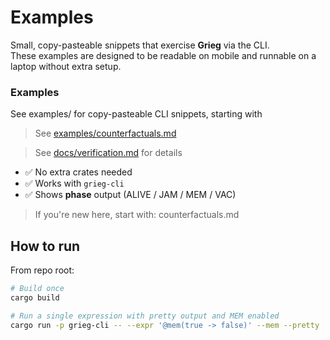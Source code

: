 # Examples

Small, copy-pasteable snippets that exercise **Grieg** via the CLI.  
These examples are designed to be readable on mobile and runnable on a laptop without extra setup.


### Examples
See examples/ for copy-pasteable CLI snippets, starting with  
> See [examples/counterfactuals.md](examples/counterfactuals.md)



> See [docs/verification.md](docs/verification.md) for details

- ✅ No extra crates needed  
- ✅ Works with `grieg-cli`  
- ✅ Shows **phase** output (ALIVE / JAM / MEM / VAC)  

> If you're new here, start with: counterfactuals.md

## How to run

From repo root:

```bash
# Build once
cargo build

# Run a single expression with pretty output and MEM enabled
cargo run -p grieg-cli -- --expr '@mem(true -> false)' --mem --pretty


